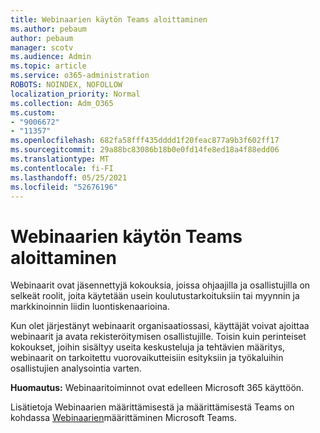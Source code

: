 ```yaml
---
title: Webinaarien käytön Teams aloittaminen
ms.author: pebaum
author: pebaum
manager: scotv
ms.audience: Admin
ms.topic: article
ms.service: o365-administration
ROBOTS: NOINDEX, NOFOLLOW
localization_priority: Normal
ms.collection: Adm_O365
ms.custom:
- "9006672"
- "11357"
ms.openlocfilehash: 682fa58fff435dddd1f20feac877a9b3f602ff17
ms.sourcegitcommit: 29a88bc83086b18b0e0fd14fe8ed18a4f88edd06
ms.translationtype: MT
ms.contentlocale: fi-FI
ms.lasthandoff: 05/25/2021
ms.locfileid: "52676196"
---
```

# <a name="getting-started-with-teams-webinars"></a>Webinaarien käytön Teams aloittaminen

Webinaarit ovat jäsennettyjä kokouksia, joissa ohjaajilla ja osallistujilla on selkeät roolit, joita käytetään usein koulutustarkoituksiin tai myynnin ja markkinoinnin liidin luontiskenaarioina.

Kun olet järjestänyt webinaarit organisaatiossasi, käyttäjät voivat ajoittaa webinaarit ja avata rekisteröitymisen osallistujille. Toisin kuin perinteiset kokoukset, joihin sisältyy useita keskusteluja ja tehtävien määritys, webinaarit on tarkoitettu vuorovaikutteisiin esityksiin ja työkaluihin osallistujien analysointia varten.

**Huomautus:** Webinaaritoiminnot ovat edelleen Microsoft 365 käyttöön. 

Lisätietoja Webinaarien määrittämisestä ja määrittämisestä Teams on kohdassa [Webinaarien](/microsoftteams/set-up-webinars)määrittäminen Microsoft Teams.
